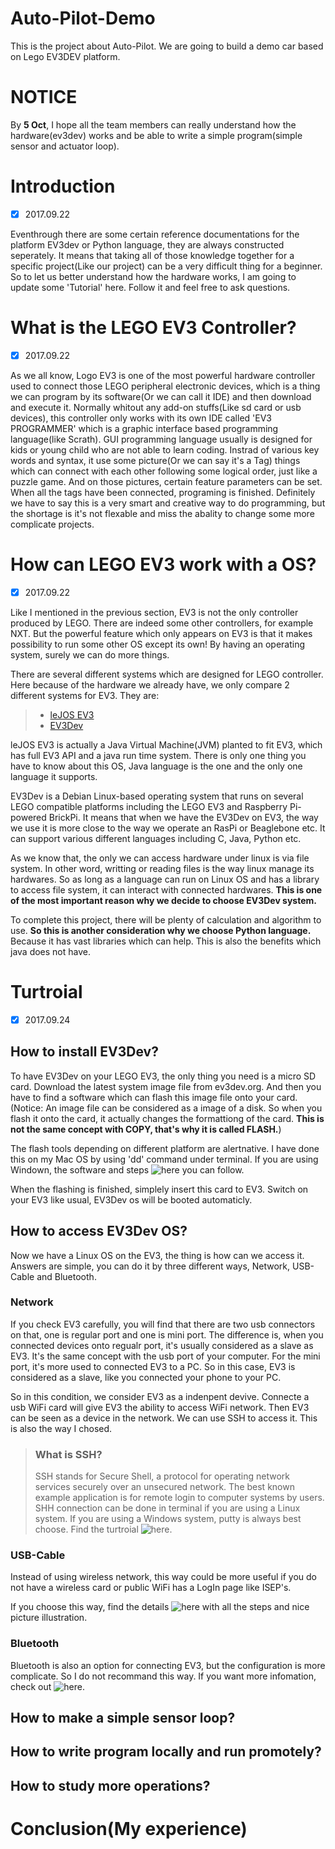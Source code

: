 # Auto-Pilot-Demo
This is the project about Auto-Pilot. We are going to build a demo car based on Lego EV3DEV platform. 

# NOTICE
By **5 Oct**, I hope all the team members can really understand how the hardware(ev3dev) works and be able to write a simple program(simple sensor and actuator loop). 

# Introduction
- [X] 2017.09.22

Eventhrough there are some certain reference documentations for the platform EV3dev or Python language, they are always constructed seperately. It means that taking all of those knowledge together for a specific project(Like our project) can be a very difficult thing for a beginner. So to let us better understand how the hardware works, I am going to update some 'Tutorial' here. Follow it and feel free to ask questions.

# What is the LEGO EV3 Controller?
- [X] 2017.09.22

As we all know, Logo EV3 is one of the most powerful hardware controller used to connect those LEGO peripheral electronic devices, which is a thing we can program by its software(Or we can call it IDE) and then download and execute it. Normally whitout any add-on stuffs(Like sd card or usb devices), this controller only works with its own IDE called 'EV3 PROGRAMMER' which is a graphic interface based programming language(like Scrath). GUI programming language usually is designed for kids or young child who are not able to learn coding. Instrad of various key words and syntax, it use some picture(Or we can say it's a Tag) things which can connect with each other following some logical order, just like a puzzle game. And on those pictures, certain feature parameters can be set. When all the tags have been connected, programing is finished. Definitely we have to say this is a very smart and creative way to do programming, but the shortage is it's not flexable and miss the abality to change some more complicate projects. 

# How can LEGO EV3 work with a OS?
- [X] 2017.09.22

Like I mentioned in the previous section, EV3 is not the only controller produced by LEGO. There are indeed some other controllers, for example NXT. But the powerful feature which only appears on EV3 is that it makes possibility to run some other OS except its own! By having an operating system, surely we can do more things. 

There are several different systems which are designed for LEGO controller. Here because of the hardware we already have, we only compare 2 different systems for EV3. They are:

> * [leJOS EV3](http://www.lejos.org/)
> * [EV3Dev](http://www.ev3dev.org/)

leJOS EV3 is actually a Java Virtual Machine(JVM) planted to fit EV3, which has full EV3 API and a java run time system. There is only one thing you have to know about this OS, Java language is the one and the only one language it supports. 

EV3Dev is a Debian Linux-based operating system that runs on several LEGO compatible platforms including the LEGO EV3 and Raspberry Pi-powered BrickPi. It means that when we have the EV3Dev on EV3, the way we use it is more close to the way we operate an RasPi or Beaglebone etc. It can support various different languages including C, Java, Python etc. 

As we know that, the only we can access hardware under linux is via file system. In other word, writting or reading files is the way linux manage its hardwares. So as long as a language can run on Linux OS and has a library to access file system, it can interact with connected hardwares. **This is one of the most important reason why we decide to choose EV3Dev system.**

To complete this project, there will be plenty of calculation and algorithm to use. **So this is another consideration why we choose Python language.** Because it has vast libraries which can help. This is also the benefits which java does not have. 

# Turtroial
- [X] 2017.09.24

## How to install EV3Dev?

To have EV3Dev on your LEGO EV3, the only thing you need is a micro SD card. Download the latest system image file from ev3dev.org. And then you have to find a software which can flash this image file onto your card. (Notice: An image file can be considered as a image of a disk. So when you flash it onto the card, it actually changes the formattiong of the card. **This is not the same concept with COPY, that's why it is called FLASH.**)

The flash tools depending on different platform are alertnative. I have done this on my Mac OS by using 'dd' command under terminal. If you are using Windown, the software and steps ![here](http://www.ev3dev.org/docs/getting-started/) you can follow. 

When the flashing is finished, simplely insert this card to EV3. Switch on your EV3 like usual, EV3Dev os will be booted automaticly. 

## How to access EV3Dev OS?

Now we have a Linux OS on the EV3, the thing is how can we access it. Answers are simple, you can do it by three different ways, Network, USB-Cable and Bluetooth.

### Network
If you check EV3 carefully, you will find that there are two usb connectors on that, one is regular port and one is mini port. The difference is, when you connected devices onto regualr port, it's usually considered as a slave as EV3. It's the same concept with the usb port of your computer. For the mini port, it's more used to connected EV3 to a PC. So in this case, EV3 is considered as a slave, like you connected your phone to your PC. 

So in this condition, we consider EV3 as a indenpent devive. Connecte a usb WiFi card will give EV3 the ability to access WiFi network. Then EV3 can be seen as a device in the network. We can use SSH to access it. This is also the way I chosed. 

> ### What is SSH?
> SSH stands for Secure Shell, a protocol for operating network services securely over an unsecured network. The best known example application is for remote login to computer systems by users.
> SHH connection can be done in terminal if you are using a Linux system. If you are using a Windows system, putty is always best choose. Find the turtroial ![here](http://www.ev3dev.org/docs/tutorials/connecting-to-ev3dev-with-ssh/).

### USB-Cable
Instead of using wireless network, this way could be more useful if you do not have a wireless card or public WiFi has a LogIn page like ISEP's. 

If you choose this way, find the details ![here](http://www.ev3dev.org/docs/tutorials/connecting-to-the-internet-via-usb/) with all the steps and nice picture illustration.

### Bluetooth

Bluetooth is also an option for connecting EV3, but the configuration is more complicate. So I do not recommand this way. If you want more infomation, check out ![here](http://www.ev3dev.org/docs/tutorials/using-bluetooth-tethering/).

## How to make a simple sensor loop?

## How to write program locally and run promotely?

## How to study more operations?

# Conclusion(My experience)
